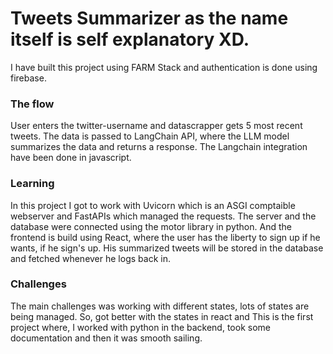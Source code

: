 # Tweets Summarizer as the name itself is self explanatory XD.

I have built this project using FARM Stack and authentication is done using firebase.

### The flow

User enters the twitter-username and datascrapper gets 5 most recent tweets. The data is passed to LangChain API, where the LLM model summarizes the data and returns a response.
The Langchain integration have been done in javascript.

### Learning

In this project I got to work with Uvicorn which is an ASGI comptaible webserver and FastAPIs which managed the requests. The server and the database were connected using the motor library in python.
And the frontend is build using React, where the user has the liberty to sign up if he wants, if he sign's up. His summarized tweets will be stored in the database and fetched whenever he logs back in.


### Challenges

The main challenges was working with different states, lots of states are being managed. So, got better with the states in react and This is the first project where, I worked with python in the backend, took some documentation
and then it was smooth sailing.




